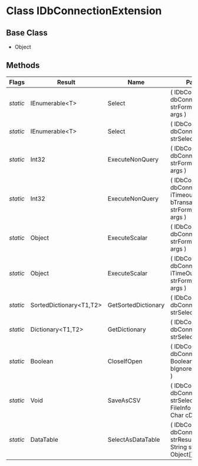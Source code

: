 # Class IDbConnectionExtension
## Base Class
- Object
## Methods
Flags|Result|Name|Parameters
-|-|-|-
*static*|IEnumerable&lt;T&gt;|Select|( IDbConnection dbConnection , String strFormat , Object[] args )
*static*|IEnumerable&lt;T&gt;|Select|( IDbConnection dbConnection , String strSelectStatement )
*static*|Int32|ExecuteNonQuery|( IDbConnection dbConnection , String strFormat , Object[] args )
*static*|Int32|ExecuteNonQuery|( IDbConnection dbConnection , Int32 iTimeout , Boolean bTransaction , String strFormat , Object[] args )
*static*|Object|ExecuteScalar|( IDbConnection dbConnection , String strFormat , Object[] args )
*static*|Object|ExecuteScalar|( IDbConnection dbConnection , Int32 iTimeOut , String strFormat , Object[] args )
*static*|SortedDictionary&lt;T1,T2&gt;|GetSortedDictionary|( IDbConnection dbConnection , String strSelectStatement )
*static*|Dictionary&lt;T1,T2&gt;|GetDictionary|( IDbConnection dbConnection , String strSelectStatement )
*static*|Boolean|CloseIfOpen|( IDbConnection dbConnection , Boolean bIgnoreCloseException )
*static*|Void|SaveAsCSV|( IDbConnection dbConnection , String strSelectStatement , FileInfo fiExportFile , Char cDivider )
*static*|DataTable|SelectAsDataTable|( IDbConnection dbConnection , String strResultTableName , String strFormat , Object[] args )
